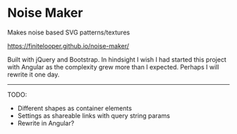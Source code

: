 # Noise Maker

Makes noise based SVG patterns/textures

https://finitelooper.github.io/noise-maker/

Built with jQuery and Bootstrap. In hindsight I wish I had started this project with Angular as the complexity grew more than I expected. Perhaps I will rewrite it one day.

---

TODO:

- Different shapes as container elements
- Settings as shareable links with query string params
- Rewrite in Angular?

